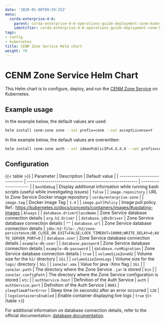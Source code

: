 ```yaml
---
date: '2020-01-08T09:59:25Z'
menu:
  corda-enterprise-4-6:
    parent: corda-enterprise-4-6-operations-guide-deployment-cenm-kubernetes
    identifier: corda-enterprise-4-6-operations-guide-deployment-cenm-kubernetes-zone
tags:
- config
- kubernetes
title: CENM Zone Service Helm chart
weight: 70
---
```


# CENM Zone Service Helm Chart

This Helm chart is to configure, deploy, and run the [CENM Zone Service](../../../../1.4/cenm/zone-service.md) on Kubernetes.

## Example usage

In the example below, the default values are used:

```bash
helm install cenm-zone zone --set prefix=cenm --set acceptLicense=Y
```

In the example below, the default values are overwritten:

```bash
helm install cenm-zone auth --set idmanPublicIP=X.X.X.X --set prefix=cenm --set acceptLicense=Y --set volumeSizeZoneLogs=5Gi
```

## Configuration

{{< table >}}
| Parameter                     | Description                                              | Default value         |
| ----------------------------- | -------------------------------------------------------- | --------------------- |
| `bashDebug`                   | Display additional information while running bash scripts (useful while investigating issues) | `false` |
| `image.repository`            | URL to Zone Service Docker image repository              | `corda/enterprise-zone` |
| `image.tag`                   | Docker image Tag | `1.4` |
| `image.pullPolicy`            | Image pull policy. Ref.: https://kubernetes.io/docs/concepts/containers/images/#updating-images | `Always` |
| `database.driverClassName`    | Zone Service database connection details | `org.h2.Driver` |
| `database.jdbcDriver`         | Zone Service database connection details | `""`
| `database.url`                | Zone Service database connection details | `jdbc:h2:file:./h2/zone-persistence;DB_CLOSE_ON_EXIT=FALSE;LOCK_TIMEOUT=10000;WRITE_DELAY=0;AUTO_SERVER_PORT=0` |
| `database.user`               | Zone Service database connection details | `example-db-user` |
| `database.password`           | Zone Service database connection details | `example-db-password` |
| `database.runMigration`       | Zone Service database connection details | `true` |
| `volumeSizeZoneH2`            | Volume size for the `h2/` directory | `1Gi` |
| `volumeSizeZoneLogs`          | Volume size for the `logs/` directory | `5Gi` |
| `zoneJar.xmx`                 | Value for java -Xmx flag | `1Gi` |
| `zoneJar.path`                | The directory where the Zone Service `.jar` is stored | `bin` |
| `zoneJar.configPath`          | The directory where the Zone Service configuration is stored | `etc` |
| `authService.host`            | Definition of the Auth Service | `auth`
| `authService.port`            | Definition of the Auth Service | `8081`
| `sleepTimeAfterError`         | Sleep time (in seconds) after an error occurred | `120` |
| `logsContainersEnabled`       | Enable container displaying live logs | `true`
{{< /table >}}

For additional information on database connection details, refer to the official documentation: [database documentation](../../../../1.4/cenm/config-database.md).
